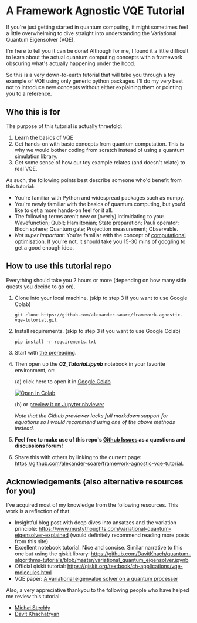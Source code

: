# A Framework Agnostic VQE Tutorial

If you're just getting started in quantum computing, it might sometimes feel a little overwhelming to dive straight into understanding the Variational Quantum Eigensolver (VQE).

I'm here to tell you it can be done! Although for me, I found it a little difficult to learn about the actual quantum computing concepts with a framework obscuring what's actually happening under the hood.

So this is a very down-to-earth tutorial that will take you through a toy example of VQE using only generic python packages. I'll do my very best not to introduce new concepts without either explaining them or pointing you to a reference.

## Who this is for

The purpose of this tutorial is actually threefold:

1. Learn the basics of VQE
2. Get hands-on with basic concepts from quantum computation. This is why we would bother coding from scratch instead of using a quantum simulation library.
3. Get some sense of how our toy example relates (and doesn't relate) to real VQE.

As such, the following points best describe someone who'd benefit from this tutorial:

- You're familiar with Python and widespread packages such as numpy.
- You're newly familiar with the basics of quantum computing, but you'd like to get a more hands-on feel for it all.
- The following terms aren't new or (overly) intimidating to you: Wavefunction; Qubit; Hamiltonian; State preparation; Pauli operator; Bloch sphere; Quantum gate; Projection measurement; Observable.
- _Not super important_: You're familiar with the concept of [computational optimisation](https://en.wikipedia.org/wiki/Mathematical_optimization). If you're not, it should take you 15-30 mins of googling to get a good enough idea.

## How to use this tutorial repo

Everything should take you 2 hours or more (depending on how many side quests you decide to go on).

1. Clone into your local machine. (skip to step 3 if you want to use Google Colab)

   ```
   git clone https://github.com/alexander-soare/framework-agnostic-vqe-tutorial.git
   ```

2. Install requirements. (skip to step 3 if you want to use Google Colab)

   ```
   pip install -r requirements.txt
   ```

3. Start with [the prereading](./01_Prereading.md).

4. Then open up the **_02_Tutorial.ipynb_** notebook in your favorite environment, or:

   (a) click here to open it in [Google Colab](https://colab.research.google.com/github/alexander-soare/framework-agnostic-vqe-tutorial/blob/master/02_Tutorial.ipynb)

   [![Open In Colab](https://colab.research.google.com/assets/colab-badge.svg)](https://colab.research.google.com/github/alexander-soare/framework-agnostic-vqe-tutorial/blob/master/02_Tutorial.ipynb)

   (b) or [preview it on Jupyter nbviewer](https://nbviewer.jupyter.org/github/alexander-soare/framework-agnostic-vqe-tutorial/blob/master/02_Tutorial.ipynb)

   _Note that the Github previewer lacks full markdown support for equations so I would recommend using one of the above methods instead._

5. **Feel free to make use of this repo's [Github Issues](https://github.com/alexander-soare/framework-agnostic-vqe-tutorial/issues) as a questions and discussions forum!**

6. Share this with others by linking to the current page: https://github.com/alexander-soare/framework-agnostic-vqe-tutorial.

## Acknowledgements (also alternative resources for you)

I've acquired most of my knowledge from the following resources. This work is a reflection of that.

- Insightful blog post with deep dives into ansatzes and the variation principle: https://www.mustythoughts.com/variational-quantum-eigensolver-explained (would definitely recommend reading more posts from this site)
- Excellent notebook tutorial. Nice and concise. Similar narrative to this one but using the qiskit library: https://github.com/DavitKhach/quantum-algorithms-tutorials/blob/master/variational_quantum_eigensolver.ipynb
- Official qiskit tutorial: https://qiskit.org/textbook/ch-applications/vqe-molecules.html
- VQE paper: [A variational eigenvalue solver on a quantum processer](https://arxiv.org/pdf/1304.3061.pdf)

Also, a very appreciative thankyou to the following people who have helped me
review this tutorial:

- [Michał Stęchły](https://www.mustythoughts.com/about)
- [Davit Khachatryan](https://github.com/DavitKhach)
